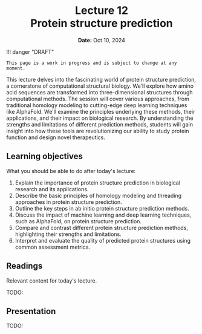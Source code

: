 <h1 align="center">
<b>Lecture 12</b><br>
Protein structure prediction
</h1>
<p align="center">
<b>Date:</b> Oct 10, 2024
</p>

!!! danger "DRAFT"

    This page is a work in progress and is subject to change at any moment.

This lecture delves into the fascinating world of protein structure prediction, a cornerstone of computational structural biology. We'll explore how amino acid sequences are transformed into three-dimensional structures through computational methods. The session will cover various approaches, from traditional homology modeling to cutting-edge deep learning techniques like AlphaFold. We'll examine the principles underlying these methods, their applications, and their impact on biological research. By understanding the strengths and limitations of different prediction methods, students will gain insight into how these tools are revolutionizing our ability to study protein function and design novel therapeutics.

## Learning objectives

What you should be able to do after today's lecture:

1.  Explain the importance of protein structure prediction in biological research and its applications.
2.  Describe the basic principles of homology modeling and threading approaches in protein structure prediction.
3.  Outline the key steps in ab initio protein structure prediction methods.
4.  Discuss the impact of machine learning and deep learning techniques, such as AlphaFold, on protein structure prediction.
5.  Compare and contrast different protein structure prediction methods, highlighting their strengths and limitations.
6.  Interpret and evaluate the quality of predicted protein structures using common assessment metrics.

## Readings

Relevant content for today's lecture.

TODO:

## Presentation

TODO:
